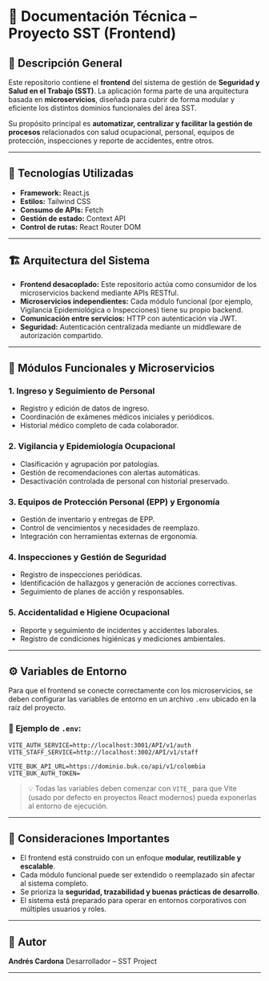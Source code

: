 # 📘 Documentación Técnica – Proyecto SST (Frontend)

## 🧩 Descripción General

Este repositorio contiene el **frontend** del sistema de gestión de **Seguridad y Salud en el Trabajo (SST)**. La aplicación forma parte de una arquitectura basada en **microservicios**, diseñada para cubrir de forma modular y eficiente los distintos dominios funcionales del área SST.

Su propósito principal es **automatizar, centralizar y facilitar la gestión de procesos** relacionados con salud ocupacional, personal, equipos de protección, inspecciones y reporte de accidentes, entre otros.

---

## 🚀 Tecnologías Utilizadas

* **Framework:** React.js
* **Estilos:** Tailwind CSS
* **Consumo de APIs:** Fetch
* **Gestión de estado:** Context API
* **Control de rutas:** React Router DOM

---

## 🏗️ Arquitectura del Sistema

* **Frontend desacoplado:** Este repositorio actúa como consumidor de los microservicios backend mediante APIs RESTful.
* **Microservicios independientes:** Cada módulo funcional (por ejemplo, Vigilancia Epidemiológica o Inspecciones) tiene su propio backend.
* **Comunicación entre servicios:** HTTP con autenticación vía JWT.
* **Seguridad:** Autenticación centralizada mediante un middleware de autorización compartido.

---

## 🧱 Módulos Funcionales y Microservicios

### 1. Ingreso y Seguimiento de Personal

* Registro y edición de datos de ingreso.
* Coordinación de exámenes médicos iniciales y periódicos.
* Historial médico completo de cada colaborador.

### 2. Vigilancia y Epidemiología Ocupacional

* Clasificación y agrupación por patologías.
* Gestión de recomendaciones con alertas automáticas.
* Desactivación controlada de personal con historial preservado.

### 3. Equipos de Protección Personal (EPP) y Ergonomía

* Gestión de inventario y entregas de EPP.
* Control de vencimientos y necesidades de reemplazo.
* Integración con herramientas externas de ergonomía.

### 4. Inspecciones y Gestión de Seguridad

* Registro de inspecciones periódicas.
* Identificación de hallazgos y generación de acciones correctivas.
* Seguimiento de planes de acción y responsables.

### 5. Accidentalidad e Higiene Ocupacional

* Reporte y seguimiento de incidentes y accidentes laborales.
* Registro de condiciones higiénicas y mediciones ambientales.

---

## ⚙️ Variables de Entorno

Para que el frontend se conecte correctamente con los microservicios, se deben configurar las variables de entorno en un archivo `.env` ubicado en la raíz del proyecto.

### 📄 Ejemplo de `.env`:

```env
VITE_AUTH_SERVICE=http://localhost:3001/API/v1/auth
VITE_STAFF_SERVICE=http://localhost:3002/API/v1/staff

VITE_BUK_API_URL=https://dominio.buk.co/api/v1/colombia
VITE_BUK_AUTH_TOKEN=
```

> 💡 Todas las variables deben comenzar con `VITE_` para que Vite (usado por defecto en proyectos React modernos) pueda exponerlas al entorno de ejecución.

---

## 📌 Consideraciones Importantes

* El frontend está construido con un enfoque **modular, reutilizable y escalable**.
* Cada módulo funcional puede ser extendido o reemplazado sin afectar al sistema completo.
* Se prioriza la **seguridad, trazabilidad y buenas prácticas de desarrollo**.
* El sistema está preparado para operar en entornos corporativos con múltiples usuarios y roles.

---

## 👤 Autor

**Andrés Cardona**
Desarrollador – SST Project

---
